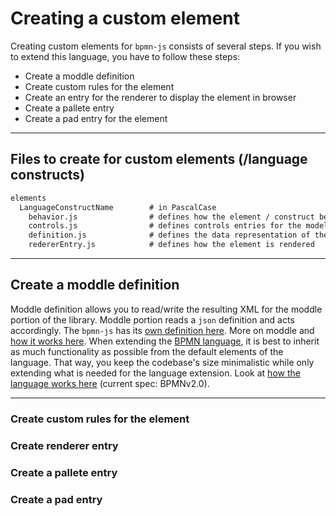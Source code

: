 # Creating a custom element

Creating custom elements for `bpmn-js` consists of several steps. If you wish to extend this language, you have to follow these steps:

- Create a moddle definition
- Create custom rules for the element
- Create an entry for the renderer to display the element in browser
- Create a pallete entry
- Create a pad entry for the element

---

## Files to create for custom elements (/language constructs)

```txt
elements
  LanguageConstructName        # in PascalCase
    behavior.js                # defines how the element / construct behaves within the modeler
    controls.js                # defines controls entries for the modeler (context pad, palette...)
    definition.js              # defines the data representation of the custom element
    redererEntry.js            # defines how the element is rendered
```

---

## Create a moddle definition

Moddle definition allows you to read/write the resulting XML for the moddle portion of the library. Moddle portion reads a `json` definition and acts accordingly. The `bpmn-js` has its [own definition here](https://github.com/bpmn-io/bpmn-moddle/blob/master/resources/bpmn/json/bpmn.json). More on moddle and [how it works here](https://github.com/bpmn-io/moddle/blob/master/docs/descriptor.md). When extending the [BPMN language](https://www.bpmn.org/), it is best to inherit as much functionality as possible from the default elements of the language. That way, you keep the codebase's size minimalistic while only extending what is needed for the language extension. Look at [how the language works here](https://www.omg.org/spec/BPMN/2.0/) (current spec: BPMNv2.0).

---

### Create custom rules for the element

### Create renderer entry

### Create a pallete entry

### Create a pad entry
